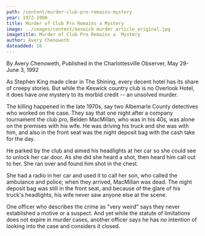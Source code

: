```yaml
---
path: /content/murder-club-pro-remains-mystery
year: 1972-1990
title: Murder of Club Pro Remains a Mystery
image: ../images/content/keswick murder article_original.jpg
imagetitle: Murder of Club Pro Remains a  Mystery
author: Avery Chenoweth
dateadded: 16
---
```


By Avery Chenoweth, Published in the Charlottesville Observer, May 29- June 3, 1992

As Stephen King made clear in The Shining, every decent hotel has its share of creepy stories. But while the Keswick country club is no Overlook Hotel, it does have one mystery to its morbid credit -- an unsolved murder.

The killing happened in the late 1970s, say two Albemarle County detectives who worked on the case. They say that one night after a company tournament the club pro, Belden MacMillan, who was in his 40s, was alone on the premises with his wife. He was driving his truck and she was with him, and also in the front seat was the night deposit bag with the cash take for the day.

He parked by the club and aimed his headlights at her car so she could see to unlock her car door. As she did she heard a shot, then heard him call out to her. She ran over and found him shot in the chest.

She had a radio in her car and used it to call her son, who called the ambulance and police; when they arrived, MacMillan was dead. The night deposit bag was still in the front seat, and because of the glare of his truck's headlights, his wife never saw anyone else at the scene.

One officer who describes the crime as "very weird" says they never established a motive or a suspect. And yet while the statute of limitations does not expire in murder cases, another officer says he has no intention of looking into the case and considers it closed.